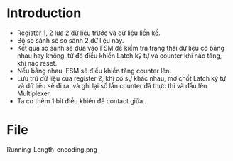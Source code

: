<!---
/*******************************************************************************
// Project name   : Running Length Encoding
// File name      : README.md
// Created date   : !!DATE
// Author         : Huy Hung Ho
// Last modified  : !!DATE
// Desc           :
*******************************************************************************/
-->
Introduction
============
- Register 1, 2 lưa 2 dữ liệu trước và dữ liệu liền kề.
- Bộ so sánh sẽ so sánh 2 dữ liệu này.
- Kết quả so sanh sẽ đưa vào FSM để kiểm tra trạng thái dữ liệu có bằng nhau hay không, từ đó điều khiển Latch ký tự và counter khi nào tăng, khi nào reset.
- Nếu bằng nhau, FSM sẽ điều khiển tăng counter lên.
- Lưu trữ dữ liệu của register 2, khi có sự khác nhau, mở chốt Latch ký tự và dữ liệu sẽ đi ra, và ghi lại số lần counter đã thực thi và đẩu lên Multiplexer.
- Ta co thêm 1 bít điều khiển để contact giữa .

File
====
Running-Length-encoding.png
